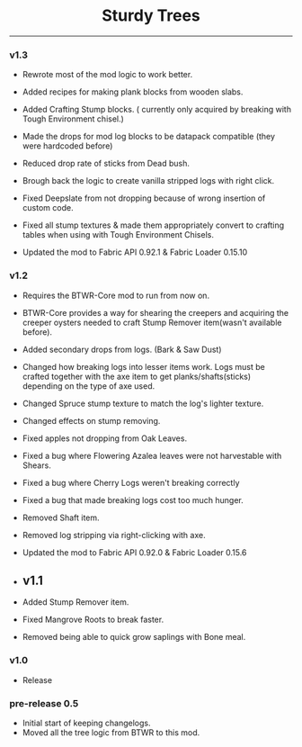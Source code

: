 # <center>Sturdy Trees</center>

---

### v1.3

+ Rewrote most of the mod logic to work better.
+ Added recipes for making plank blocks from wooden slabs.
+ Added Crafting Stump blocks. ( currently only acquired by breaking with Tough Environment chisel.)
+ Made the drops for mod log blocks to be datapack compatible (they were hardcoded before)
+ Reduced drop rate of sticks from Dead bush.
+ Brough back the logic to create vanilla stripped logs with right click.
+ Fixed Deepslate from not dropping because of wrong insertion of custom code.
+ Fixed all stump textures & made them appropriately convert to crafting tables when using with Tough Environment Chisels.

+ Updated the mod to Fabric API 0.92.1 & Fabric Loader 0.15.10

### v1.2

+ Requires the BTWR-Core mod to run from now on.
+ BTWR-Core provides a way for shearing the creepers and acquiring the creeper oysters needed to craft Stump Remover item(wasn't available before).

+ Added secondary drops from logs. (Bark & Saw Dust)

+ Changed how breaking logs into lesser items work. Logs must be crafted together with the axe item to get planks/shafts(sticks) depending on the type of axe used.
+ Changed Spruce stump texture to match the log's lighter texture.
+ Changed effects on stump removing.

+ Fixed apples not dropping from Oak Leaves.
+ Fixed a bug where Flowering Azalea leaves were not harvestable with Shears.
+ Fixed a bug where Cherry Logs weren't breaking correctly
+ Fixed a bug that made breaking logs cost too much hunger.

+ Removed Shaft item.
+ Removed log stripping via right-clicking with axe.

+ Updated the mod to Fabric API 0.92.0 & Fabric Loader 0.15.6


+ ## v1.1

+ Added Stump Remover item.
+ Fixed Mangrove Roots to break faster.
+ Removed being able to quick grow saplings with Bone meal.


### v1.0

+ Release


### pre-release 0.5

+ Initial start of keeping changelogs.
+ Moved all the tree logic from BTWR to this mod.
